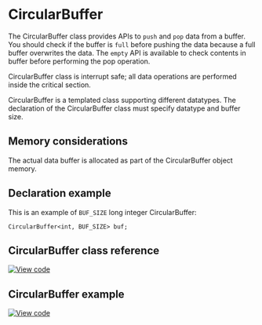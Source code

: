 # CircularBuffer

The CircularBuffer class provides APIs to `push` and `pop` data from a buffer. You should check if the buffer is `full` before pushing the data because a full buffer overwrites the data. The `empty` API is available to check contents in buffer before performing the pop operation.

CircularBuffer class is interrupt safe; all data operations are performed inside the critical section.

CircularBuffer is a templated class supporting different datatypes. The declaration of the CircularBuffer class must specify datatype and buffer size.

## Memory considerations

The actual data buffer is allocated as part of the CircularBuffer object memory.

## Declaration example

This is an example of `BUF_SIZE` long integer CircularBuffer:

```
CircularBuffer<int, BUF_SIZE> buf;
```

## CircularBuffer class reference

[![View code](https://www.mbed.com/embed/?type=library)](https://os.mbed.com/docs/mbed-os/development/mbed-os-api-doxy/classmbed_1_1_circular_buffer.html)

## CircularBuffer example

[![View code](https://www.mbed.com/embed/?url=https://github.com/ARMmbed/mbed-os-snippet-CircularBuffer_ex_1/tree/v6.6)](https://github.com/ARMmbed/mbed-os-snippet-CircularBuffer_ex_1/blob/v6.6/main.cpp)
